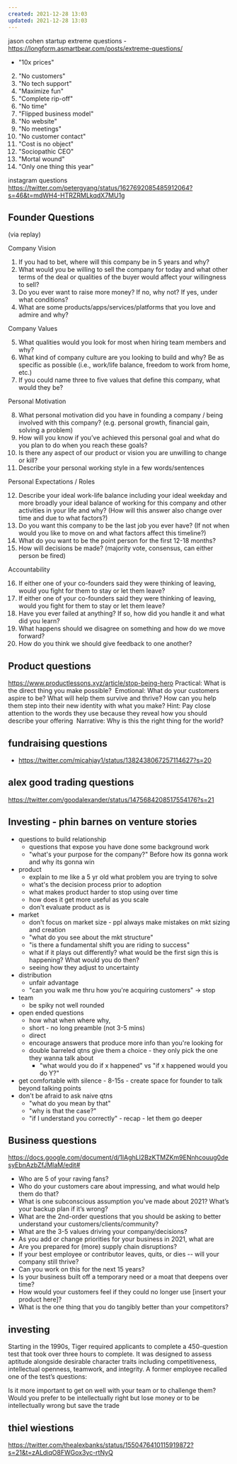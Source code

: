 ```yaml
---
created: 2021-12-28 13:03
updated: 2021-12-28 13:03
---
```



jason cohen startup extreme questions - https://longform.asmartbear.com/posts/extreme-questions/
- "10x prices"
2.  "No customers"
3.  "No tech support"
4.  "Maximize fun"
5.  "Complete rip-off"
6.  "No time"
7.  "Flipped business model"
8.  "No website"
9.  "No meetings"
10.  "No customer contact"
11.  "Cost is no object"
12.  "Sociopathic CEO"
13.  "Mortal wound"
14.  "Only one thing this year"

instagram questions 
https://twitter.com/petergyang/status/1627692085485912064?s=46&t=mdWH4-HTRZRMLkqdX7MU1g


## Founder Questions
(via replay)

Company Vision

1. If you had to bet, where will this company be in 5 years and why?
2. What would you be willing to sell the company for today and what other terms of the deal or qualities of the buyer would affect your willingness to sell?
3. Do you ever want to raise more money? If no, why not? If yes, under what conditions?
4. What are some products/apps/services/platforms that you love and admire and why?

Company Values

5. What qualities would you look for most when hiring team members and why?  
6. What kind of company culture are you looking to build and why? Be as specific as possible (i.e., work/life balance, freedom to work from home, etc.)  
7. If you could name three to five values that define this company, what would they be?

Personal Motivation

8. What personal motivation did you have in founding a company / being involved with this company? (e.g. personal growth, financial gain, solving a problem)
9. How will you know if you’ve achieved this personal goal and what do you plan to do when you reach these goals?
10. Is there any aspect of our product or vision you are unwilling to change or kill?
11. Describe your personal working style in a few words/sentences

  
Personal Expectations / Roles

12. Describe your ideal work-life balance including your ideal weekday and more broadly your ideal balance of working for this company and other activities in your life and why? (How will this answer also change over time and due to what factors?)  
13. Do you want this company to be the last job you ever have? (If not when would you like to move on and what factors affect this timeline?)  
14. What do you want to be the point person for the first 12-18 months?  
15. How will decisions be made? (majority vote, consensus, can either person be fired)  

Accountability

16. If either one of your co-founders said they were thinking of leaving, would you fight for them to stay or let them leave?
17. If either one of your co-founders said they were thinking of leaving, would you fight for them to stay or let them leave?  
18. Have you ever failed at anything? If so, how did you handle it and what did you learn?  
19. What happens should we disagree on something and how do we move forward?  
20. How do you think we should give feedback to one another?

## Product questions

<https://www.productlessons.xyz/article/stop-being-hero>
Practical:
What is the direct thing you make possible?
‍
Emotional:
What do your customers aspire to be?
What will help them survive and thrive?
How can you help them step into their new identity with what you make?
Hint: Pay close attention to the words they use because they reveal how you should describe your offering
‍
Narrative:
Why is this the right thing for the world?

## fundraising questions

- <https://twitter.com/micahjay1/status/1382438067257114627?s=20>

## alex good trading questions

<https://twitter.com/goodalexander/status/1475684208517554176?s=21>

## Investing - phin barnes on venture stories

- questions to build relationship
  - questions that expose you have done some background work
  - "what's your purpose for the company?" Before how its gonna work and why its gonna win
- product
  - explain to me like a 5 yr old what problem you are trying to solve
  - what's the decision process prior to adoption
  - what makes product harder to stop using over time
  - how does it get more useful as you scale
  - don't evaluate product as is
- market
  - don't focus on market size - ppl always make mistakes on mkt sizing and creation
  - "what do you see about the mkt structure"
  - "is there a fundamental shift you are riding to success"
  - what if it plays out differently? what would be the first sign this is happening? What would you do then?
  - seeing how they adjust to uncertainty
- distribution
  - unfair advantage
  - "can you walk me thru how you're acquiring customers" -> stop
- team
  - be spiky not well rounded
- open ended questions
  - how what when where why,
  - short - no long preamble (not 3-5 mins)
  - direct
  - encourage answers that produce more info than you're looking for
  - double barreled qtns give them a choice - they only pick the one they wanna talk about
    - "what would you do if x happened" vs "if x happened would you do Y?"
- get comfortable with silence - 8-15s - create space for founder to talk beyond talking points
- don't be afraid to ask naive qtns
  - "what do you mean by that"
  - "why is that the case?"
  - "if I understand you correctly" - recap - let them go deeper

## Business questions

<https://docs.google.com/document/d/1IAghLl2BzKTMZKm9ENnhcouug0desyEbnAzbZfJMlaM/edit#>

- Who are 5 of your raving fans?
- Who do your customers care about impressing, and what would help them do that?
- What is one subconscious assumption you’ve made about 2021? What’s your backup plan if it’s wrong?
- What are the 2nd-order questions that you should be asking to better understand your customers/clients/community?
- What are the 3-5 values driving your company/decisions?
- As you add or change priorities for your business in 2021, what are
- Are you prepared for (more) supply chain disruptions?
- If your best employee or contributor leaves, quits, or dies -- will your company still thrive?
- Can you work on this for the next 15 years?
- Is your business built off a temporary need or a moat that deepens over time?
- How would your customers feel if they could no longer use [insert your product here]?
- What is the one thing that you do tangibly better than your competitors?

## investing

Starting in the 1990s, Tiger required applicants to complete a 450-question test that took over three hours to complete. It was designed to assess aptitude alongside desirable character traits including competitiveness, intellectual openness, teamwork, and integrity. A former employee recalled one of the test’s questions: 

Is it more important to get on well with your team or to challenge them? Would you prefer to be intellectually right but lose money or to be intellectually wrong but save the trade



## thiel wiestions

https://twitter.com/thealexbanks/status/1550476410115919872?s=21&t=zALdiqO8FWGox3yc-rtNyQ
